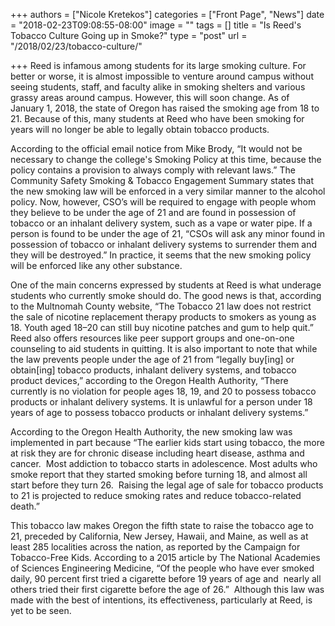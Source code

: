 +++
authors = ["Nicole Kretekos"]
categories = ["Front Page", "News"]
date = "2018-02-23T09:08:55-08:00"
image = ""
tags = []
title = "Is Reed's Tobacco Culture Going up in Smoke?"
type = "post"
url = "/2018/02/23/tobacco-culture/"

+++
Reed is infamous among students for its large smoking culture. For better or worse, it is almost impossible to venture around campus without seeing students, staff, and faculty alike in smoking shelters and various grassy areas around campus. However, this will soon change. As of January 1, 2018, the state of Oregon has raised the smoking age from 18 to 21. Because of this, many students at Reed who have been smoking for years will no longer be able to legally obtain tobacco products.

According to the official email notice from Mike Brody, “It would not be necessary to change the college's Smoking Policy at this time, because the policy contains a provision to always comply with relevant laws.” The Community Safety Smoking & Tobacco Engagement Summary states that the new smoking law will be enforced in a very similar manner to the alcohol policy. Now, however, CSO’s will be required to engage with people whom they believe to be under the age of 21 and are found in possession of tobacco or an inhalant delivery system, such as a vape or water pipe. If a person is found to be under the age of 21, “CSOs will ask any minor found in possession of tobacco or inhalant delivery systems to surrender them and they will be destroyed.” In practice, it seems that the new smoking policy will be enforced like any other substance.

One of the main concerns expressed by students at Reed is what underage students who currently smoke should do. The good news is that, according to the Multnomah County website, “The Tobacco 21 law does not restrict the sale of nicotine replacement therapy products to smokers as young as 18. Youth aged 18–20 can still buy nicotine patches and gum to help quit.” Reed also offers resources like peer support groups and one-on-one counseling to aid students in quitting. It is also important to note that while the law prevents people under the age of 21 from “legally buy\[ing\] or obtain\[ing\] tobacco products, inhalant delivery systems, and tobacco product devices,” according to the Oregon Health Authority, “There currently is no violation for people ages 18, 19, and 20 to possess tobacco products or inhalant delivery systems. It is unlawful for a person under 18 years of age to possess tobacco products or inhalant delivery systems.” 

According to the Oregon Health Authority, the new smoking law was implemented in part because “The earlier kids start using tobacco, the more at risk they are for chronic disease including heart disease, asthma and cancer.  Most addiction to tobacco starts in adolescence. Most adults who smoke report that they started smoking before turning 18, and almost all start before they turn 26.  Raising the legal age of sale for tobacco products to 21 is projected to reduce smoking rates and reduce tobacco-related death.” 

This tobacco law makes Oregon the fifth state to raise the tobacco age to 21, preceded by California, New Jersey, Hawaii, and Maine, as well as at least 285 localities across the nation, as reported by the Campaign for Tobacco-Free Kids. According to a 2015 article by The National Academies of Sciences Engineering Medicine, “Of the people who have ever smoked daily, 90 percent first tried a cigarette before 19 years of age and  nearly all others tried their first cigarette before the age of 26.”  Although this law was made with the best of intentions, its effectiveness, particularly at Reed, is yet to be seen.